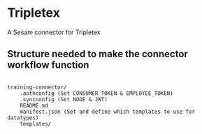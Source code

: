 # Tripletex

A Sesam connector for Tripletex

## Structure needed to make the connector workflow function

```

training-connector/
    .authconfig (Set CONSUMER_TOKEN & EMPLOYEE_TOKEN)
    .syncconfig (Set NODE & JWT)
    README.md
    manifest.json (Set and define which templates to use for datatypes)
    templates/

```
